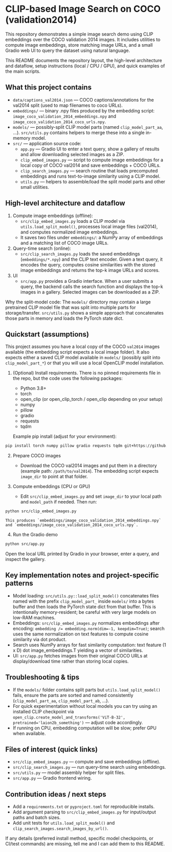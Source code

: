 # CLIP-based Image Search on COCO (validation2014)

This repository demonstrates a simple image search demo using CLIP embeddings over the COCO validation 2014 images. It includes utilities to compute image embeddings, store matching image URLs, and a small Gradio web UI to query the dataset using natural language.

This README documents the repository layout, the high-level architecture and dataflow, setup instructions (local / CPU / GPU), and quick examples of the main scripts.

## What this project contains

- `data/captions_val2014.json` — COCO captions/annotations for the val2014 split (used to map filenames to coco URLs).
- `embeddings/` — binary .npy files produced by the embedding script: `image_coco_validation_2014_embeddings.npy` and `image_coco_validation_2014_coco_urls.npy`.
- `models/` — possibly-split CLIP model parts (named `clip_model_part_aa`, ...). `src/utils.py` contains helpers to merge these into a single in-memory model.
- `src/` — application source code:
  - `app.py` — Gradio UI to enter a text query, show a gallery of results and allow downloading selected images as a ZIP.
  - `clip_embed_images.py` — script to compute image embeddings for a local copy of COCO val2014 and save embeddings + COCO URLs.
  - `clip_search_images.py` — search routine that loads precomputed embeddings and runs text-to-image similarity using a CLIP model.
  - `utils.py` — helpers to assemble/load the split model parts and other small utilities.

## High-level architecture and dataflow

1. Compute image embeddings (offline):
	- `src/clip_embed_images.py` loads a CLIP model via `utils.load_split_model()`, processes local image files (val2014), and computes normalized image embeddings.
	- It saves two files under `embeddings/`: a NumPy array of embeddings and a matching list of COCO image URLs.
2. Query-time search (online):
	- `src/clip_search_images.py` loads the saved embeddings (`embeddings/*.npy`) and the CLIP text encoder. Given a text query, it encodes the query, computes cosine similarities with the stored image embeddings and returns the top-k image URLs and scores.
3. UI
	- `src/app.py` provides a Gradio interface. When a user submits a query, the backend calls the search function and displays the top-k images in a gallery. Selected images can be downloaded as a ZIP.

Why the split-model code: The `models/` directory may contain a large pretrained CLIP model file that was split into multiple parts for storage/transfer. `src/utils.py` shows a simple approach that concatenates those parts in memory and loads the PyTorch state dict.

## Quickstart (assumptions)

This project assumes you have a local copy of the COCO `val2014` images available (the embedding script expects a local image folder). It also expects either a saved CLIP model available in `models/` (possibly split into `clip_model_part_*`) or that you will use a local OpenCLIP model installation.

1. (Optional) Install requirements. There is no pinned requirements file in the repo, but the code uses the following packages:

	- Python 3.8+
	- torch
	- open_clip (or open_clip_torch / open_clip depending on your setup)
	- numpy
	- pillow
	- gradio
	- requests
	- tqdm

	Example pip install (adjust for your environment):

```bash
pip install torch numpy pillow gradio requests tqdm git+https://github.com/mlfoundations/open_clip.git
```

2. Prepare COCO images

	- Download the COCO val2014 images and put them in a directory (example path: `/path/to/val2014`). The embedding script expects `image_dir` to point at that folder.

3. Compute embeddings (CPU or GPU)

	- Edit `src/clip_embed_images.py` and set `image_dir` to your local path and `model_path` if needed. Then run:

```bash
python src/clip_embed_images.py
```

	This produces `embeddings/image_coco_validation_2014_embeddings.npy` and `embeddings/image_coco_validation_2014_coco_urls.npy`.

4. Run the Gradio demo

```bash
python src/app.py
```

Open the local URL printed by Gradio in your browser, enter a query, and inspect the gallery.

## Key implementation notes and project-specific patterns

- Model loading: `src/utils.py::load_split_model()` concatenates files named with the prefix `clip_model_part_` inside `models/` into a bytes buffer and then loads the PyTorch state dict from that buffer. This is intentionally memory-resident; be careful with very large models on low-RAM machines.
- Embeddings: `src/clip_embed_images.py` normalizes embeddings after encoding: `embedding /= embedding.norm(dim=-1, keepdim=True)`; search uses the same normalization on text features to compute cosine similarity via dot product.
- Search uses NumPy arrays for fast similarity computation: text feature (1 x D) dot image_embeddings.T yielding a vector of similarities.
- UI: `src/app.py` fetches images from their original COCO URLs at display/download time rather than storing local copies.

## Troubleshooting & tips

- If the `models/` folder contains split parts but `utils.load_split_model()` fails, ensure the parts are sorted and named consistently (`clip_model_part_aa`, `clip_model_part_ab`, ...).
- For quick experimentation without local models you can try using an installed CLIP checkpoint via `open_clip.create_model_and_transforms('ViT-B-32', pretrained='laion2b_something')` — adjust code accordingly.
- If running on CPU, embedding computation will be slow; prefer GPU when available.

## Files of interest (quick links)

- `src/clip_embed_images.py` — compute and save embeddings (offline).
- `src/clip_search_images.py` — run query-time search using embeddings.
- `src/utils.py` — model assembly helper for split files.
- `src/app.py` — Gradio frontend wiring.

## Contribution ideas / next steps

- Add a `requirements.txt` or `pyproject.toml` for reproducible installs.
- Add argument parsing to `src/clip_embed_images.py` for input/output paths and batch sizes.
- Add unit tests for `utils.load_split_model()` and `clip_search_images.search_images_by_url()`.

If any details (preferred install method, specific model checkpoints, or CI/test commands) are missing, tell me and I can add them to this README.
